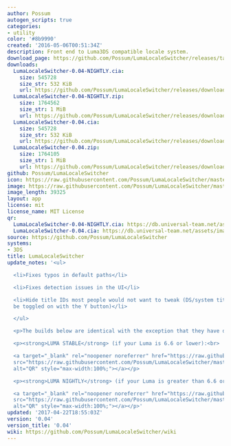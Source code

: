 ```yaml
---
author: Possum
autogen_scripts: true
categories:
- utility
color: '#8b9990'
created: '2016-05-06T00:51:34Z'
description: Front end to Luma3DS compatible locale system.
download_page: https://github.com/Possum/LumaLocaleSwitcher/releases/tag/0.04
downloads:
  LumaLocaleSwitcher-0.04-NIGHTLY.cia:
    size: 545728
    size_str: 532 KiB
    url: https://github.com/Possum/LumaLocaleSwitcher/releases/download/0.04/LumaLocaleSwitcher-0.04-NIGHTLY.cia
  LumaLocaleSwitcher-0.04-NIGHTLY.zip:
    size: 1764562
    size_str: 1 MiB
    url: https://github.com/Possum/LumaLocaleSwitcher/releases/download/0.04/LumaLocaleSwitcher-0.04-NIGHTLY.zip
  LumaLocaleSwitcher-0.04.cia:
    size: 545728
    size_str: 532 KiB
    url: https://github.com/Possum/LumaLocaleSwitcher/releases/download/0.04/LumaLocaleSwitcher-0.04.cia
  LumaLocaleSwitcher-0.04.zip:
    size: 1764105
    size_str: 1 MiB
    url: https://github.com/Possum/LumaLocaleSwitcher/releases/download/0.04/LumaLocaleSwitcher-0.04.zip
github: Possum/LumaLocaleSwitcher
icon: https://raw.githubusercontent.com/Possum/LumaLocaleSwitcher/master/meta/icon.png
image: https://raw.githubusercontent.com/Possum/LumaLocaleSwitcher/master/meta/banner.png
image_length: 39325
layout: app
license: mit
license_name: MIT License
qr:
  LumaLocaleSwitcher-0.04-NIGHTLY.cia: https://db.universal-team.net/assets/images/qr/lumalocaleswitcher-0.04-nightly.cia.png
  LumaLocaleSwitcher-0.04.cia: https://db.universal-team.net/assets/images/qr/lumalocaleswitcher-0.04.cia.png
source: https://github.com/Possum/LumaLocaleSwitcher
systems:
- 3DS
title: LumaLocaleSwitcher
update_notes: '<ul>

  <li>Fixes typos in default paths</li>

  <li>Fixes detection issues in the UI</li>

  <li>Hide title IDs most people would not want to tweak (DS/system titles; they can
  be toggled on with the Y button)</li>

  </ul>

  <p>The builds below are identical with the exception that they have different defaults.</p>

  <p><strong>LUMA STABLE</strong> (if your Luma is 6.6 or lower):<br>

  <a target="_blank" rel="noopener noreferrer" href="https://raw.githubusercontent.com/Possum/LumaLocaleSwitcher/master/qr/0.04.png"><img
  src="https://raw.githubusercontent.com/Possum/LumaLocaleSwitcher/master/qr/0.04.png"
  alt="QR" style="max-width:100%;"></a></p>

  <p><strong>LUMA NIGHTLY</strong> (if your Luma is greater than 6.6 or Nightly):<br>

  <a target="_blank" rel="noopener noreferrer" href="https://raw.githubusercontent.com/Possum/LumaLocaleSwitcher/master/qr/0.04-NIGHTLY.png"><img
  src="https://raw.githubusercontent.com/Possum/LumaLocaleSwitcher/master/qr/0.04-NIGHTLY.png"
  alt="QR" style="max-width:100%;"></a></p>'
updated: '2017-04-22T18:55:03Z'
version: '0.04'
version_title: '0.04'
wiki: https://github.com/Possum/LumaLocaleSwitcher/wiki
---
```

